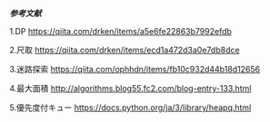 ***参考文献***


1.DP
https://qiita.com/drken/items/a5e6fe22863b7992efdb

2.尺取
https://qiita.com/drken/items/ecd1a472d3a0e7db8dce

3.迷路探索
https://qiita.com/ophhdn/items/fb10c932d44b18d12656

4.最大面積
http://algorithms.blog55.fc2.com/blog-entry-133.html

5.優先度付キュー
https://docs.python.org/ja/3/library/heapq.html

